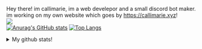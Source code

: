 Hey there! im callimarie, im a web develepor and a small discord bot maker. im working on my own website which goes by https://callimarie.xyz!
<br>
[![](https://discord.c99.nl/widget/theme-4/894794517079793704.png)](https://discord.gg/TXF3hBj)
<br>
[![Anurag's GitHub stats](https://github-readme-stats.vercel.app/api?username=callimarieyt)](https://github.com/callimarieyt)
[![Top Langs](https://github-readme-stats.vercel.app/api/top-langs/?username=callimarieyt&layout=compact)](https://github.com/callimarieyt)


<details>
  <summary>My github stats!</summary>
  [![Anurag's GitHub stats](https://github-readme-stats.vercel.app/api?username=callimarieyt)](https://github.com/callimarieyt)
  [![Top Langs](https://github-readme-stats.vercel.app/api/top-langs/?username=callimarieyt&layout=compact)](https://github.com/callimarieyt)
